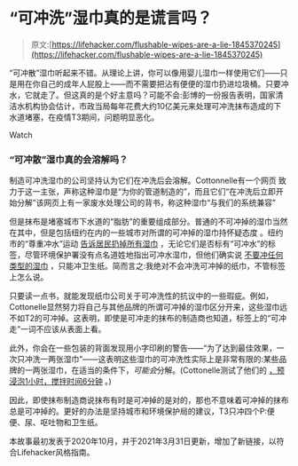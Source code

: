 # “可冲洗”湿巾真的是谎言吗？

> 原文:[https://lifehacker.com/flushable-wipes-are-a-lie-1845370245](https://lifehacker.com/flushable-wipes-are-a-lie-1845370245)

“可冲散”湿巾听起来不错。从理论上讲，你可以像用婴儿湿巾一样使用它们——只是用在你自己的成年人屁股上——而不需要把沾有便便的湿巾扔进垃圾桶。只要冲水，它就走了。但这真的是个好主意吗？可能不会:彭博的一份报告表明，国家清洁水机构协会估计，市政当局每年花费大约10亿美元来处理可冲洗抹布造成的下水道堵塞，在疫情T3期间，问题明显恶化。

Watch

### “可冲散”湿巾真的会溶解吗？

制造可冲洗湿巾的公司坚持认为它们在冲洗后会溶解。Cottonnelle有一个网页 致力于这一主张，声称这种湿巾是“为你的管道制造的”，而且它们“在冲洗后立即开始分解”该网页上有一家废水处理公司的背书，称这种湿巾“与我们的系统兼容”

但是抹布是堵塞城市下水道的“脂肪”的重要组成部分。普通的不可冲掉的湿巾当然在其中，但是包括纽约在内的一些城市对所谓的可冲掉的湿巾持怀疑态度 。纽约市的“尊重冲水”运动 [告诉居民扔掉所有湿巾](https://www1.nyc.gov/site/dep/whats-new/trash-it-dont-flush-it.page?utm_source=FB&fbclid=IwAR39RXn1VE6ku-dzLbfdqZXa0uE5scaO_-CIZrPR-PETTvxw5ffpw8kEcyA) ，无论它们是否标有“可冲水”的标签，尽管环境保护署没有点名道姓地指出可冲水湿巾，但他们确实说 [不要冲任何类型的湿巾](https://www.epa.gov/coronavirus/it-okay-flush-disinfecting-wipes) ，只能冲卫生纸。简而言之:我绝对不会冲洗可冲掉的纸巾，不管标签上怎么说。

只要读一点书，就能发现纸巾公司关于可冲洗性的抗议中的一些瑕疵。例如，Cottonelle显然努力将自己与其他品牌的所谓可冲掉的湿巾区分开来，这些湿巾远不如T2的可冲掉。这表明，即使是可冲走的抹布的制造商也知道，标签上的“可冲走”一词不应该从表面上看。

此外，你会在一些包装的背面发现用小字印刷的警告——“为了达到最佳效果，一次只冲洗一两张湿巾”——这表明这些湿巾的可冲洗性实际上是非常有限的:某些品牌的一两张湿巾，在适当的条件下，*可能会*分解。(Cottonelle测试了他们的 [，预浸泡1小时，搅拌时间6分钟](https://www.cottonelle.com/en-us/flushability) 。)

因此，即使抹布制造商说抹布有时是可冲掉的是对的，那也不意味着可冲掉的抹布总是可冲掉的。更好的办法是坚持城市和环境保护局的建议，T3只冲四个P:便便、尿、呕吐物和卫生纸。

本故事最初发表于2020年10月，并于2021年3月31日更新，增加了新链接，以符合Lifehacker风格指南。